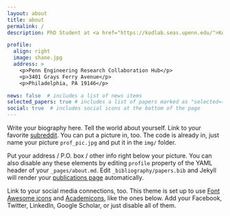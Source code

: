 ```yaml
---
layout: about
title: about
permalink: /
description: PhD Student at <a href="https://kodlab.seas.upenn.edu/">Kod*Lab</a> . <a href="https://www.grasp.upenn.edu/">GRASP Lab</a> . <a href="https://www.seas.upenn.edu/">School of Engineering and Applied Science</a> . <a href="https://www.upenn.edu/">University of Pennsylvania</a>. 

profile:
  align: right
  image: shane.jpg
  address: >
    <p>Penn Engineering Research Collaboration Hub</p>
    <p>3401 Grays Ferry Avenue</p>
    <p>Philadelphia, PA 19146</p>

news: false  # includes a list of news items
selected_papers: true # includes a list of papers marked as "selected={true}"
social: true  # includes social icons at the bottom of the page
---
```


Write your biography here. Tell the world about yourself. Link to your favorite [subreddit](http://reddit.com). You can put a picture in, too. The code is already in, just name your picture `prof_pic.jpg` and put it in the `img/` folder.

Put your address / P.O. box / other info right below your picture. You can also disable any these elements by editing `profile` property of the YAML header of your `_pages/about.md`. Edit `_bibliography/papers.bib` and Jekyll will render your [publications page](/al-folio/publications/) automatically.

Link to your social media connections, too. This theme is set up to use [Font Awesome icons](http://fortawesome.github.io/Font-Awesome/) and [Academicons](https://jpswalsh.github.io/academicons/), like the ones below. Add your Facebook, Twitter, LinkedIn, Google Scholar, or just disable all of them.
